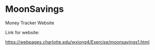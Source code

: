# MoonSavings
Money Tracker Website

Link for website:

https://webpages.charlotte.edu/wxiong4/Exercise/moonsavings1.html
